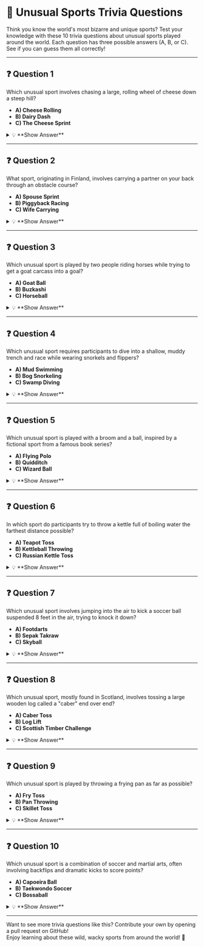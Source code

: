 # 🏅 **Unusual Sports Trivia Questions**

Think you know the world's most bizarre and unique sports? Test your knowledge with these 10 trivia questions about unusual sports played around the world. Each question has three possible answers (A, B, or C). See if you can guess them all correctly!

---

## ❓ **Question 1**
Which unusual sport involves chasing a large, rolling wheel of cheese down a steep hill?  

- **A) Cheese Rolling**  
- **B) Dairy Dash**  
- **C) The Cheese Sprint**  

<details>
  <summary>💡 **Show Answer**</summary>
  **A) Cheese Rolling** — The famous Cheese Rolling event takes place at Cooper's Hill in England, where participants race after a wheel of cheese down a dangerously steep hill.
</details>

---

## ❓ **Question 2**
What sport, originating in Finland, involves carrying a partner on your back through an obstacle course?  

- **A) Spouse Sprint**  
- **B) Piggyback Racing**  
- **C) Wife Carrying**  

<details>
  <summary>💡 **Show Answer**</summary>
  **C) Wife Carrying** — In Finland's "Wife Carrying" competition, men carry their partners through an obstacle course, and the winner receives the partner's weight in beer.
</details>

---

## ❓ **Question 3**
Which unusual sport is played by two people riding horses while trying to get a goat carcass into a goal?  

- **A) Goat Ball**  
- **B) Buzkashi**  
- **C) Horseball**  

<details>
  <summary>💡 **Show Answer**</summary>
  **B) Buzkashi** — Buzkashi, a traditional sport in Central Asia, involves players on horseback trying to score points with a goat carcass.
</details>

---

## ❓ **Question 4**
Which unusual sport requires participants to dive into a shallow, muddy trench and race while wearing snorkels and flippers?  

- **A) Mud Swimming**  
- **B) Bog Snorkeling**  
- **C) Swamp Diving**  

<details>
  <summary>💡 **Show Answer**</summary>
  **B) Bog Snorkeling** — Bog snorkeling is a quirky sport from Wales where participants snorkel through muddy trenches, using only flippers to move forward.
</details>

---

## ❓ **Question 5**
Which unusual sport is played with a broom and a ball, inspired by a fictional sport from a famous book series?  

- **A) Flying Polo**  
- **B) Quidditch**  
- **C) Wizard Ball**  

<details>
  <summary>💡 **Show Answer**</summary>
  **B) Quidditch** — Quidditch, inspired by J.K. Rowling's "Harry Potter" series, is played on the ground with players carrying broomsticks between their legs.
</details>

---

## ❓ **Question 6**
In which sport do participants try to throw a kettle full of boiling water the farthest distance possible?  

- **A) Teapot Toss**  
- **B) Kettleball Throwing**  
- **C) Russian Kettle Toss**  

<details>
  <summary>💡 **Show Answer**</summary>
  **C) Russian Kettle Toss** — The Russian Kettle Toss involves competitors throwing a heavy, often boiling, kettle as far as possible. (Note: This sport is extremely niche and often part of regional competitions.)
</details>

---

## ❓ **Question 7**
Which unusual sport involves jumping into the air to kick a soccer ball suspended 8 feet in the air, trying to knock it down?  

- **A) Footdarts**  
- **B) Sepak Takraw**  
- **C) Skyball**  

<details>
  <summary>💡 **Show Answer**</summary>
  **B) Sepak Takraw** — Sepak Takraw, popular in Southeast Asia, is similar to volleyball but players use their feet, head, knees, and chest to kick a rattan ball over the net.
</details>

---

## ❓ **Question 8**
Which unusual sport, mostly found in Scotland, involves tossing a large wooden log called a "caber" end over end?  

- **A) Caber Toss**  
- **B) Log Lift**  
- **C) Scottish Timber Challenge**  

<details>
  <summary>💡 **Show Answer**</summary>
  **A) Caber Toss** — The Caber Toss, part of the Scottish Highland Games, involves competitors tossing a large wooden pole so it flips end over end.
</details>

---

## ❓ **Question 9**
Which unusual sport is played by throwing a frying pan as far as possible?  

- **A) Fry Toss**  
- **B) Pan Throwing**  
- **C) Skillet Toss**  

<details>
  <summary>💡 **Show Answer**</summary>
  **C) Skillet Toss** — The Skillet Toss is popular in small-town fairs and festivals, where participants see who can throw a frying pan the farthest.
</details>

---

## ❓ **Question 10**
Which unusual sport is a combination of soccer and martial arts, often involving backflips and dramatic kicks to score points?  

- **A) Capoeira Ball**  
- **B) Taekwondo Soccer**  
- **C) Bossaball**  

<details>
  <summary>💡 **Show Answer**</summary>
  **C) Bossaball** — Bossaball is a mix of soccer, volleyball, and trampoline-based acrobatics, where players use their feet and head to hit a ball over a net.
</details>

---

Want to see more trivia questions like this? Contribute your own by opening a pull request on GitHub!  
Enjoy learning about these wild, wacky sports from around the world! 🏅